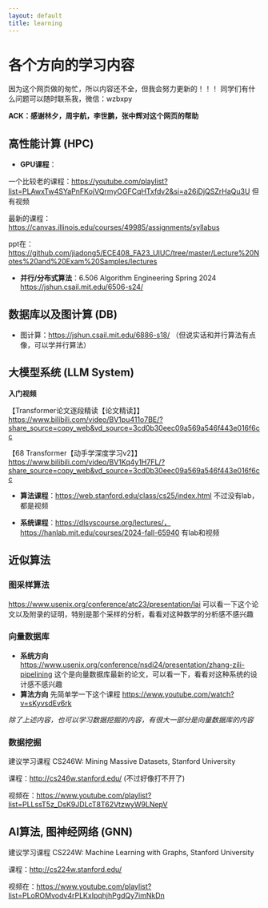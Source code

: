 ```yaml
---
layout: default
title: learning
---
```

# 各个方向的学习内容

因为这个网页做的匆忙，所以内容还不全，但我会努力更新的！！！
同学们有什么问题可以随时联系我，微信：wzbxpy

__ACK：感谢林夕，周宇航，李世鹏，张中辉对这个网页的帮助__

## 高性能计算 (HPC)

- __GPU课程__：
  
一个比较老的课程：https://youtube.com/playlist?list=PLAwxTw4SYaPnFKojVQrmyOGFCqHTxfdv2&si=a26iDjQSZrHaQu3U 但有视频

最新的课程：https://canvas.illinois.edu/courses/49985/assignments/syllabus

ppt在：https://github.com/jiadong5/ECE408_FA23_UIUC/tree/master/Lecture%20Notes%20and%20Exam%20Samples/lectures

- __并行/分布式算法__：6.506 Algorithm Engineering Spring 2024 
https://jshun.csail.mit.edu/6506-s24/

## 数据库以及图计算 (DB)

- 图计算：https://jshun.csail.mit.edu/6886-s18/ （但说实话和并行算法有点像，可以学并行算法）

## 大模型系统 (LLM System)

__入门视频__

【Transformer论文逐段精读【论文精读】】 https://www.bilibili.com/video/BV1pu411o7BE/?share_source=copy_web&vd_source=3cd0b30eec09a569a546f443e016f6cc

【68 Transformer【动手学深度学习v2】】 https://www.bilibili.com/video/BV1Kq4y1H7FL/?share_source=copy_web&vd_source=3cd0b30eec09a569a546f443e016f6cc

- __算法课程__：https://web.stanford.edu/class/cs25/index.html 不过没有lab，都是视频

- __系统课程__：https://dlsyscourse.org/lectures/，https://hanlab.mit.edu/courses/2024-fall-65940 有lab和视频


## 近似算法

### 图采样算法
https://www.usenix.org/conference/atc23/presentation/lai 
可以看一下这个论文以及附录的证明，特别是那个采样的分析，看看对这种数学的分析感不感兴趣

### 向量数据库
- __系统方向__ https://www.usenix.org/conference/nsdi24/presentation/zhang-zili-pipelining 这个是向量数据库最新的论文，可以看一下，看看对这种系统的设计感不感兴趣
- __算法方向__ 先简单学一下这个课程 https://www.youtube.com/watch?v=sKyvsdEv6rk

_除了上述内容，也可以学习数据挖掘的内容，有很大一部分是向量数据库的内容_

### 数据挖掘

建议学习课程 CS246W: Mining Massive Datasets, Stanford University

课程：http://cs246w.stanford.edu/ (不过好像打不开了)

视频在：https://www.youtube.com/playlist?list=PLLssT5z_DsK9JDLcT8T62VtzwyW9LNepV

## AI算法, 图神经网络 (GNN)

建议学习课程 CS224W: Machine Learning with Graphs, Stanford University

课程：http://cs224w.stanford.edu/

视频在：https://www.youtube.com/playlist?list=PLoROMvodv4rPLKxIpqhjhPgdQy7imNkDn


